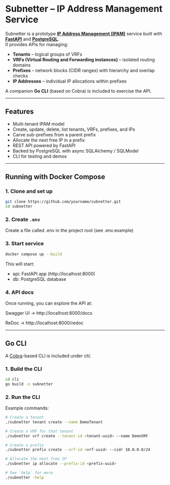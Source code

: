 # Subnetter – IP Address Management Service

Subnetter is a prototype **[IP Address Management (IPAM)](https://netboxlabs.com/docs/netbox/features/ipam/?utm_source=chatgpt.com)** service built with **[FastAPI](https://fastapi.tiangolo.com/)** and **[PostgreSQL](https://www.postgresql.org/)**.  
It provides APIs for managing:

- **Tenants** – logical groups of VRFs  
- **VRFs (Virtual Routing and Forwarding instances)** – isolated routing domains  
- **Prefixes** – network blocks (CIDR ranges) with hierarchy and overlap checks  
- **IP Addresses** – individual IP allocations within prefixes  

A companion **Go CLI** (based on Cobra) is included to exercise the API.

---

## Features

- Multi-tenant IPAM model  
- Create, update, delete, list tenants, VRFs, prefixes, and IPs  
- Carve sub-prefixes from a parent prefix  
- Allocate the next free IP in a prefix  
- REST API powered by FastAPI  
- Backed by PostgreSQL with async SQLAlchemy / SQLModel  
- CLI for testing and demos  

---

## Running with Docker Compose

### 1. Clone and set up

```bash
git clone https://github.com/yourname/subnetter.git
cd subnetter
```

### 2. Create `.env`

Create a file called .env in the project root (see .env.example)

### 3. Start service

```bash
docker compose up --build
```

This will start:
    
* api: FastAPI app (http://localhost:8000)
* db: PostgreSQL database

### 4. API docs

Once running, you can explore the API at:

Swagger UI → http://localhost:8000/docs

ReDoc → http://localhost:8000/redoc

---

## Go CLI

A [Cobra](https://cobra.dev/)-based CLI is included under cli/.

### 1. Build the CLI

```bash
cd cli
go build -o subnetter
```

### 2. Run the CLI

Example commands:

```bash
# Create a tenant
./subnetter tenant create --name DemoTenant

# Create a VRF for that tenant
./subnetter vrf create --tenant-id <tenant-uuid> --name DemoVRF

# Create a prefix
./subnetter prefix create --vrf-id <vrf-uuid> --cidr 10.0.0.0/24

# Allocate the next free IP
./subnetter ip allocate --prefix-id <prefix-uuid>

# See `help` for more
./subnetter -help
```